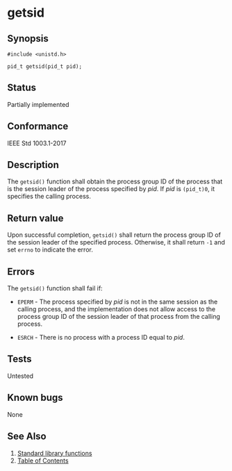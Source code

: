 # getsid

## Synopsis

`#include <unistd.h>`

`pid_t getsid(pid_t pid);`

## Status

Partially implemented

## Conformance

IEEE Std 1003.1-2017

## Description

The `getsid()` function shall obtain the process group ID of the process that is the session leader of the process
specified by _pid_. If _pid_ is `(pid_t)0`, it specifies the calling process.

## Return value

Upon successful completion, `getsid()` shall return the process group ID of the session leader of the specified process.
Otherwise, it shall return `-1` and set `errno` to indicate the error.

## Errors

The `getsid()` function shall fail if:

* `EPERM` - The process specified by _pid_ is not in the same session as the calling process, and the implementation
 does not allow access to the process group ID of the session leader of that process from the calling process.

* `ESRCH` - There is no process with a process ID equal to _pid_.

## Tests

Untested

## Known bugs

None

## See Also

1. [Standard library functions](../index.md)
2. [Table of Contents](../../../index.md)
